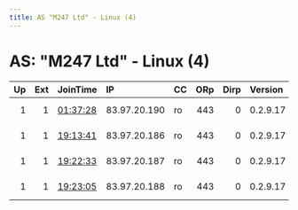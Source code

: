 ```yaml
---
title: AS "M247 Ltd" - Linux (4)
---
```


# AS: "M247 Ltd" - Linux (4)

|   Up |   Ext | JoinTime                                                                                            | IP           | CC   |   ORp |   Dirp | Version   | Contact               | Nickname   |   eFamMembers |
|-----:|------:|:----------------------------------------------------------------------------------------------------|:-------------|:-----|------:|-------:|:----------|:----------------------|:-----------|--------------:|
|    1 |     1 | [01:37:28](https://metrics.torproject.org/rs.html#details/84BB893133BB7D5C7D7D1F2B792D7C6BC656BEE2) | 83.97.20.190 | ro   |   443 |      0 | 0.2.9.17  | tor-ninja@hotmail.com | Ninja1     |             6 |
|    1 |     1 | [19:13:41](https://metrics.torproject.org/rs.html#details/F6B45070A8C2836FEF5E3A8DBC9FDF32744F3F8D) | 83.97.20.186 | ro   |   443 |      0 | 0.2.9.17  | tor-ninja@hotmail.com | Ninja2     |             6 |
|    1 |     1 | [19:22:33](https://metrics.torproject.org/rs.html#details/112DBBD518EA49B507513A40483E03CEB64873AA) | 83.97.20.187 | ro   |   443 |      0 | 0.2.9.17  | tor-ninja@hotmail.com | Ninja3     |             6 |
|    1 |     1 | [19:23:05](https://metrics.torproject.org/rs.html#details/21C147E408034376A7A2051DFAD532002380D054) | 83.97.20.188 | ro   |   443 |      0 | 0.2.9.17  | tor-ninja@hotmail.com | Ninja4     |             6 |
